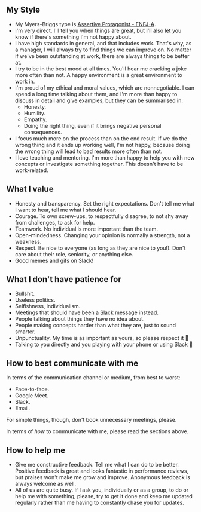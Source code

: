 ## My Style

- My Myers-Briggs type is [Assertive Protagonist - ENFJ-A](https://www.16personalities.com/enfj-personality). 
- I'm very direct. I'll tell you when things are great, but I'll also let you know if there's something I'm not happy about.
- I have high standards in general, and that includes work. That's why, as a manager, I will always try to find things we can improve on. No matter if we've been outstanding at work, there are always things to be better at. 
- I try to be in the best mood at all times. You'll hear me cracking a joke more often than not. A happy environment is a great environment to work in.
- I'm proud of my ethical and moral values, which are nonnegotiable. I can spend a long time talking about them, and I'm more than happy to discuss in detail and give examples, but they can be summarised in:
  - Honesty.
  - Humility.
  - Empathy.
  - Doing the right thing, even if it brings negative personal consequences.
- I focus much more on the process than on the end result. If we do the wrong thing and it ends up working well, I'm not happy, because doing the wrong thing will lead to bad results more often than not.
- I love teaching and mentoring. I'm more than happy to help you with new concepts or investigate something together. This doesn't have to be work-related.

## What I value 

- Honesty and transparency. Set the right expectations. Don't tell me what I want to hear, tell me what I should hear.
- Courage. To own screw-ups, to respectfully disagree, to not shy away from challenges, to ask for help.
- Teamwork. No individual is more important than the team.
- Open-mindedness. Changing your opinion is normally a strength, not a weakness. 
- Respect. Be nice to everyone (as long as they are nice to you!). Don't care about their role, seniority, or anything else. 
- Good memes and gifs on Slack!


## What I don't have patience for

- Bullshit.
- Useless politics.
- Selfishness, individualism.
- Meetings that should have been a Slack message instead.
- People talking about things they have no idea about.
- People making concepts harder than what they are, just to sound smarter.
- Unpunctuality. My time is as important as yours, so please respect it 💙
- Talking to you directly and you playing with your phone or using Slack 😬

## How to best communicate with me

In terms of the communication channel or medium, from best to worst:

- Face-to-face.
- Google Meet.
- Slack.
- Email.

For simple things, though, don't book unnecessary meetings, please.

In terms of _how_ to communicate with me, please read the sections above.

## How to help me

- Give me constructive feedback. Tell me what I can do to be better. Positive feedback is great and looks fantastic in performance reviews, but praises won't make me grow and improve. Anonymous feedback is always welcome as well.
- All of us are quite busy. If I ask you, individually or as a group, to do or help me with something, please, try to get it done and keep me updated regularly rather than me having to constantly chase you for updates.
